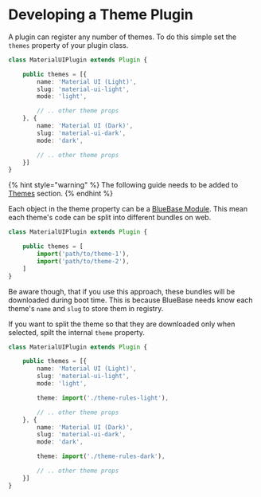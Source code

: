 # Developing a Theme Plugin

A plugin can register any number of themes. To do this simple set the `themes` property of your plugin class.

```typescript
class MaterialUIPlugin extends Plugin {

    public themes = [{
        name: 'Material UI (Light)',
        slug: 'material-ui-light',
        mode: 'light',

        // .. other theme props
    }, {
        name: 'Material UI (Dark)',
        slug: 'material-ui-dark',
        mode: 'dark',

        // .. other theme props
    }]
}
```

{% hint style="warning" %}
The following guide needs to be added to [Themes](../themes/) section.
{% endhint %}

Each object in the theme property can be a [BlueBase Module](../bluerain-modules.md). This mean each theme's code can be split into different bundles on web.

```typescript
class MaterialUIPlugin extends Plugin {

    public themes = [
        import('path/to/theme-1'),
        import('path/to/theme-2'),
    ]
}
```

Be aware though, that if you use this approach, these bundles will be downloaded during boot time. This is because BlueBase needs know each theme's `name` and `slug` to store them in registry.

If you want to split the theme so that they are downloaded only when selected, spilt the internal `theme` property.

```typescript
class MaterialUIPlugin extends Plugin {

    public themes = [{
        name: 'Material UI (Light)',
        slug: 'material-ui-light',
        mode: 'light',

        theme: import('./theme-rules-light'),

        // .. other theme props
    }, {
        name: 'Material UI (Dark)',
        slug: 'material-ui-dark',
        mode: 'dark',

        theme: import('./theme-rules-dark'),

        // .. other theme props
    }]
}
```

